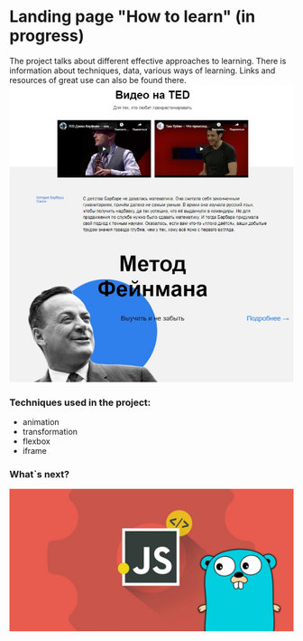 # Landing page "How to learn" (in progress)

The project talks about different effective approaches to learning. There is information about techniques, data, various ways of learning. Links and resources of great use can also be found there.
![Изображение](Безымянный.jpg)
### Techniques used in the project:
* animation
* transformation
* flexbox
* iframe

### What`s next?
![Изображение](js.jpeg)
